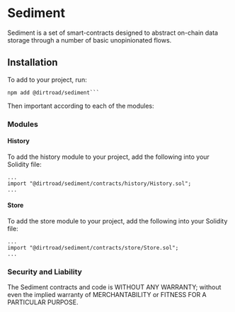 # Sediment

Sediment is a set of smart-contracts designed to abstract on-chain data storage through a number of basic unopinionated flows.

## Installation

To add to your project, run:

```shell
npm add @dirtroad/sediment```
```

Then important according to each of the modules:

### Modules

#### History

To add the history module to your project, add the following into your Solidity file:

```solidity
...
import "@dirtroad/sediment/contracts/history/History.sol";
...
```

#### Store

To add the store module to your project, add the following into your Solidity file:

```solidity
...
import "@dirtroad/sediment/contracts/store/Store.sol";
...
```

### Security and Liability

The Sediment contracts and code is WITHOUT ANY WARRANTY; without even the implied warranty of MERCHANTABILITY or FITNESS FOR A PARTICULAR PURPOSE.
